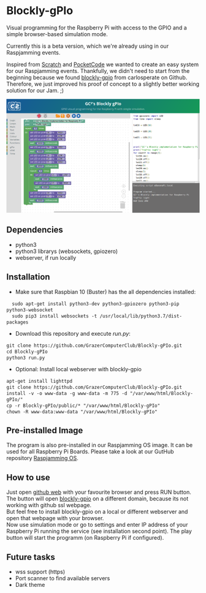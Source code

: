 # Blockly-gPIo
Visual programming for the Raspberry Pi with access to the GPIO and a simple browser-based simulation mode.

Currently this is a beta version, which we're already using in our Raspjamming events.

Inspired from [Scratch](https://scratch.mit.edu/) and [PocketCode](https://www.catrobat.org/intro/) we wanted 
to create an easy system for our Raspjamming events. Thankfully, we didn't need to start from the beginning because 
we found [blockly-gpio](https://github.com/carlosperate/Blockly-gPIo) from carlosperate on Github. Therefore, we 
just improved his proof of concept to a slightly better working solution for our Jam. ;)</p>

![Blockly-gPIo screenshot](https://github.com/GrazerComputerClub/Blockly-gPIo/raw/master/blockly_gPIo_screenshot.png)

## Dependencies
 * python3
 * python3 librarys (websockets, gpiozero)
 * webserver, if run locally
 
## Installation
* Make sure that Raspbian 10 (Buster) has the all dependencies installed:  
```
  sudo apt-get install python3-dev python3-gpiozero python3-pip python3-websocket  
  sudo pip3 install websockets -t /usr/local/lib/python3.7/dist-packages
 ```
*  Download this repository and execute *run.py*:  
  ```
  git clone https://github.com/GrazerComputerClub/Blockly-gPIo.git  
  cd Blockly-gPIo  
  python3 run.py
  ``` 
*  Optional: Install local webserver with blockly-gpio   
  ```
  apt-get install lighttpd
  git clone https://github.com/GrazerComputerClub/Blockly-gPIo.git
  install -v -o www-data -g www-data -m 775 -d "/var/www/html/Blockly-gPIo/"
  cp -r Blockly-gPIo/public/* "/var/www/html/Blockly-gPIo"
  chown -R www-data:www-data "/var/www/html/Blockly-gPIo"
  ```
## Pre-installed Image

The program is also pre-installed in our Raspjamming OS image. It can be used for all Raspberry Pi Boards.
Please take a look at our GutHub repository [Raspjamming OS](https://github.com/GrazerComputerClub/Raspjamming-OS).

## How to use
Just open [github web](https://grazercomputerclub.github.io/Blockly-gPIo/) with your favourite browser and press RUN button.  
The button will open [blockly-gpio](http://strohmayers.com/Blockly-gPIo/) on a different domain, because its not working with github ssl webpage.  
But feel free to install blockly-gpio on a local or different webserver and open that webpage with your browser.  
Now use simulation mode or go to settings and enter IP address of your Raspberry Pi running the service (see installation second point). The play button will start the programm (on Raspberry Pi if configured). 


## Future tasks
* wss support (https)
* Port scanner to find available servers
* Dark theme
